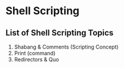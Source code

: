 # Shell Scripting
## List of Shell Scripting Topics
1. Shabang & Comments   (Scripting Concept)
2. Print                (command)
3. Redirectors & Quo